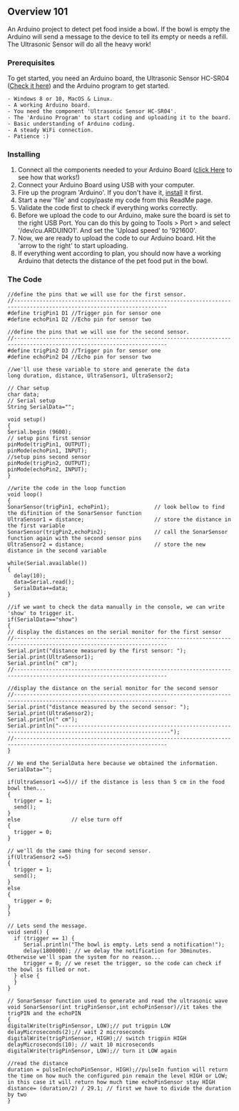 ## Overview 101

An Arduino project to detect pet food inside a bowl. If the bowl is empty the Arduino will send a message
to the device to tell its empty or needs a refill. The Ultrasonic Sensor will do all the heavy work!

### Prerequisites

To get started, you need an Arduino board, the Ultrasonic Sensor HC-SR04 ([Check it here](https://howtomechatronics.com/tutorials/arduino/ultrasonic-sensor-hc-sr04/)) and the Arduino program to get started.

```
- Windows 8 or 10, MacOS & Linux.
- A working Arduino board.
- You need the component 'Ultrasonic Sensor HC-SR04'.
- The 'Arduino Program' to start coding and uploading it to the board.
- Basic understanding of Arduino coding.
- A steady WiFi connection.
- Patience :)
```

### Installing

1. Connect all the components needed to your Arduino Board ([click Here](https://www.makerspaces.com/arduino-uno-tutorial-beginners/) to see how that works!) 
2. Connect your Arduino Board using USB with your computer.
3. Fire up the program 'Arduino'. If you don't have it, [install](https://www.arduino.cc/en/Main/Software) it first.
4. Start a new 'file' and copy/paste my code from this ReadMe page.
5. Validate the code first to check if everything works correctly.
6. Before we upload the code to our Arduino, make sure the board is set to the right USB Port. You can do this by going to
Tools > Port > and select '/dev/cu.ARDUINO1'. And set the 'Upload speed' to '921600'.
6. Now, we are ready to upload the code to our Arduino board. Hit the 'arrow to the right' to start uploading.
7. If everything went according to plan, you should now have a working Arduino that detects the distance of the pet food put in the bowl.

### The Code
```
//define the pins that we will use for the first sensor.
//----------------------------------------------------------------------------------------------------------------------
#define trigPin1 D1 //Trigger pin for sensor one
#define echoPin1 D2 //Echo pin for sensor two

//define the pins that we will use for the second sensor.
//----------------------------------------------------------------------------------------------------------------------
#define trigPin2 D3 //Trigger pin for sensor one  
#define echoPin2 D4 //Echo pin for sensor two

//we'll use these variable to store and generate the data
long duration, distance, UltraSensor1, UltraSensor2;

// Char setup
char data;
// Serial setup
String SerialData=""; 

void setup()
{
Serial.begin (9600);
// setup pins first sensor
pinMode(trigPin1, OUTPUT);
pinMode(echoPin1, INPUT);         
//setup pins second sensor
pinMode(trigPin2, OUTPUT);
pinMode(echoPin2, INPUT);
}

//write the code in the loop function
void loop() 
{
SonarSensor(trigPin1, echoPin1);              // look bellow to find the difinition of the SonarSensor function
UltraSensor1 = distance;                      // store the distance in the first variable
SonarSensor(trigPin2,echoPin2);               // call the SonarSensor function again with the second sensor pins
UltraSensor2 = distance;                      // store the new distance in the second variable

while(Serial.available())
{
  delay(10);
  data=Serial.read();
  SerialData+=data;
}

//if we want to check the data manually in the console, we can write 'show' to trigger it.
if(SerialData=="show")
{
// display the distances on the serial monitor for the first sensor
//----------------------------------------------------------------------------------------------------------------------
Serial.print("distance measured by the first sensor: ");
Serial.print(UltraSensor1);
Serial.println(" cm");
//----------------------------------------------------------------------------------------------------------------------

//display the distance on the serial monitor for the second sensor
//----------------------------------------------------------------------------------------------------------------------
Serial.print("distance measured by the second sensor: ");
Serial.print(UltraSensor2);
Serial.println(" cm");
Serial.println("---------------------------------------------------------------------------------------------------------");
//----------------------------------------------------------------------------------------------------------------------
}

// We end the SerialData here because we obtained the information.
SerialData="";

if(UltraSensor1 <=5)// if the distance is less than 5 cm in the food bowl then...
{
  trigger = 1;
  send();
}
else                // else turn off
{
  trigger = 0;
}

// we'll do the same thing for second sensor.
if(UltraSensor2 <=5)
{
  trigger = 1;
  send();
}
else
{
  trigger = 0;
}
}

// Lets send the message.
void send() {
  if (trigger == 1) {
     Serial.println("The bowl is empty. Lets send a notification!");
     delay(1800000); // we delay the notification for 30minutes. Otherwise we'll spam the system for no reason...
     trigger = 0; // we reset the trigger, so the code can check if the bowl is filled or not.
  } else {
  }
}

// SonarSensor function used to generate and read the ultrasonic wave
void SonarSensor(int trigPinSensor,int echoPinSensor)//it takes the trigPIN and the echoPIN 
{
digitalWrite(trigPinSensor, LOW);// put trigpin LOW 
delayMicroseconds(2);// wait 2 microseconds
digitalWrite(trigPinSensor, HIGH);// switch trigpin HIGH
delayMicroseconds(10); // wait 10 microseconds
digitalWrite(trigPinSensor, LOW);// turn it LOW again

//read the distance
duration = pulseIn(echoPinSensor, HIGH);//pulseIn funtion will return the time on how much the configured pin remain the level HIGH or LOW; in this case it will return how much time echoPinSensor stay HIGH
distance= (duration/2) / 29.1; // first we have to divide the duration by two  
}
```
